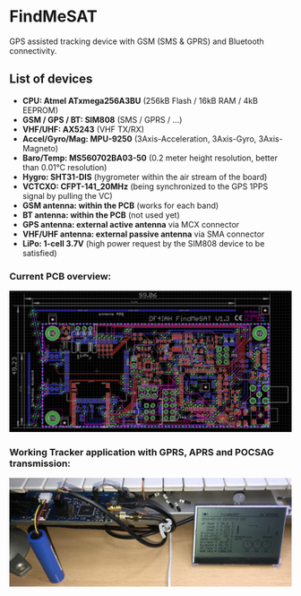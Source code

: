 # FindMeSAT
GPS assisted tracking device with GSM (SMS & GPRS) and Bluetooth connectivity.

## List of devices
* __CPU: Atmel ATxmega256A3BU__ (256kB Flash / 16kB RAM / 4kB EEPROM)
* __GSM / GPS / BT: SIM808__ (SMS / GPRS / ...)
* __VHF/UHF: AX5243__ (VHF TX/RX)
* __Accel/Gyro/Mag: MPU-9250__ (3Axis-Acceleration, 3Axis-Gyro, 3Axis-Magneto)
* __Baro/Temp: MS560702BA03-50__ (0.2 meter height resolution, better than 0.01°C resolution)
* __Hygro: SHT31-DIS__ (hygrometer within the air stream of the board)
* __VCTCXO: CFPT-141_20MHz__ (being synchronized to the GPS 1PPS signal by pulling the VC)
* __GSM antenna: within the PCB__ (works for each band)
* __BT antenna: within the PCB__ (not used yet)
* __GPS antenna: external active antenna__ via MCX connector
* __VHF/UHF antenna: external passive antenna__ via SMA connector
* __LiPo: 1-cell 3.7V__ (high power request by the SIM808 device to be satisfied)

### Current PCB overview:
![current PCB overview](https://raw.githubusercontent.com/DF4IAH/FindMeSAT/master/Docs/64_Redesign_1V3/Placement/2_Eagle-Layout_b.png)

### Working Tracker application with GPRS, APRS and POCSAG transmission:
![FindMeSAT working together with Smart-LCD](https://raw.githubusercontent.com/DF4IAH/FindMeSAT/master/Pictures/20180312_FindMeSAT-and-SmartLCD__IMG_1592c.jpg)
